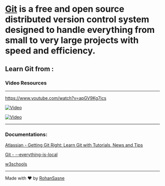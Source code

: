 # [Git](https://git-scm.com/) is a free and open source distributed version control system designed to handle everything from small to very large projects with speed and efficiency.

## Learn Git from :


### Video Resources
---
https://www.youtube.com/watch?v=apGV9Kg7ics

[![Video](https://i.ytimg.com/vi/8JJ101D3knE/hq720.jpg?sqp=-oaymwEcCOgCEMoBSFXyq4qpAw4IARUAAIhCGAFwAcABBg==&rs=AOn4CLDRswDXtA7kU4j5CzS-CA7ASq-UWQ)](https://www.youtube.com/watch?v=8JJ101D3knE)

[![Video](https://i.ytimg.com/vi/apGV9Kg7ics/hq720.jpg?sqp=-oaymwEcCOgCEMoBSFXyq4qpAw4IARUAAIhCGAFwAcABBg==&rs=AOn4CLBcIfFNdnIirblOELKtVDLe5d5BSA)](https://www.youtube.com/watch?v=apGV9Kg7ics)

---
### Documentations:

[Atlassian -  Getting Git Right: Learn Git with Tutorials, News and Tips](https://www.atlassian.com/git)

[Git - --everything-is-local](https://git-scm.com/docs/gittutorial)

[w3schools](https://www.w3schools.com/git/)

---
Made with ❤️ by [RohanSasne](https://github.com/RohanSasne)